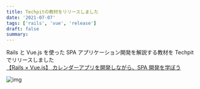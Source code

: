 ```yaml
---
title: Techpitの教材をリリースしました
date: '2021-07-07'
tags: ['rails', 'vue', 'release']
draft: false
summary:
---
```


Rails と Vue.js を使った SPA アプリケーション開発を解説する教材を Techpit でリリースしました<br/>
[【Rails × Vue.js】 カレンダーアプリを開発しながら、SPA 開発を学ぼう](https://www.techpit.jp/courses/173)

![img](/static/images/20210707_techpit/01.png)
